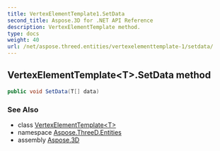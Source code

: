 ```yaml
---
title: VertexElementTemplate1.SetData
second_title: Aspose.3D for .NET API Reference
description: VertexElementTemplate method. 
type: docs
weight: 40
url: /net/aspose.threed.entities/vertexelementtemplate-1/setdata/
---
```

## VertexElementTemplate&lt;T&gt;.SetData method

```csharp
public void SetData(T[] data)
```

### See Also

* class [VertexElementTemplate&lt;T&gt;](../)
* namespace [Aspose.ThreeD.Entities](../../vertexelementtemplate-1/)
* assembly [Aspose.3D](../../../)


